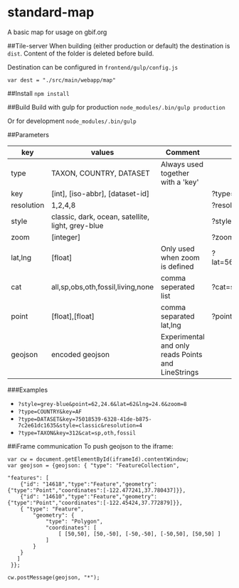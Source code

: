 # standard-map
A basic map for usage on gbif.org

##Tile-server
When building (either production or default) the destination is `dist`.
Content of the folder is deleted before build.

Destination can be configured in `frontend/gulp/config.js`
```
var dest = "./src/main/webapp/map"
```

##Install
`npm install`

##Build
Build with gulp for production `node_modules/.bin/gulp production`

Or for development `node_modules/.bin/gulp`

##Parameters

key|values|Comment|Example
---|------|--------|------
type|TAXON, COUNTRY, DATASET|Always used together with a 'key'|
key|[int], [iso-abbr], [dataset-id] ||  ?type=TAXON&key=12
resolution|1,2,4,8||?resolution=8
style|classic, dark, ocean, satellite, light, grey-blue|| ?style=grey-blue
zoom|[integer]||?zoom=10
lat,lng|[float]|Only used when zoom is defined|?lat=56.5&lng=12.1&zoom=6
cat|all,sp,obs,oth,fossil,living,none|comma seperated list|?cat=sp,obs
point|[float],[float]|comma separated lat,lng|?point=62,24.6
geojson|encoded geojson|Experimental and only reads Points and LineStrings|

###Examples
* `?style=grey-blue&point=62,24.6&lat=62&lng=24.6&zoom=8`
* `?type=COUNTRY&key=AF`
* `?type=DATASET&key=75018539-6328-41de-b875-7c2e61dc1635&style=classic&resolution=4`
* `?type=TAXON&key=312&cat=sp,oth,fossil`

##iFrame communication
To push geojson to the iframe:

```
var cw = document.getElementById(iframeId).contentWindow;
var geojson = {geojson: { "type": "FeatureCollection",

"features": [
    {"id": "14618","type":"Feature","geometry":{"type":"Point","coordinates":[-122.477241,37.780437]}},
    {"id": "14610","type":"Feature","geometry":{"type":"Point","coordinates":[-122.45424,37.772879]}},
    { "type": "Feature",
        "geometry": {
            "type": "Polygon",
            "coordinates": [
                [ [50,50], [50,-50], [-50,-50], [-50,50], [50,50] ]
            ]
        }
    }
   ]
 }};
 
cw.postMessage(geojson, "*");
```
